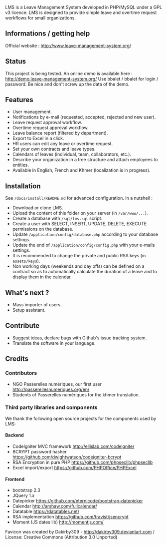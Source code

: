 LMS is a Leave Management System developed in PHP/MySQL under a GPL v3 licence.
LMS is designed to provide simple leave and overtime request workflows for small organizations.

## Informations / getting help

Official website : http://www.leave-management-system.org/

## Status

This project is being tested. An online demo is available here : http://demo.leave-management-system.org/
Use bbalet / bbalet for login / password. Be nice and don't screw up the data of the demo.

## Features

* User management.
* Notifications by e-mail (requested, accepted, rejected and new user).
* Leave request approval workflow.
* Overtime request approval workflow.
* Leave balance report (filtered by department).
* Export to Excel in a click.
* HR users can edit any leave or overtime request.
* Set your own contracts and leave types.
* Calendars of leaves (individual, team, collaborators, etc.).
* Describe your organization in a tree structure and attach employees to entities.
* Available in English, French and Khmer (localization is in progress).

## Installation

See <code>/docs/install/README.md</code> for advanced configuration. In a nutshell :
* Download or clone LMS.
* Upload the content of this folder on your server (in <code>/var/www/...</code>).
* Create a database with <code>/sql/lms.sql</code> script.
* Create a user with SELECT, INSERT, UPDATE, DELETE, EXECUTE permissions on the database.
* Update <code>/application/config/database.php</code> according to your database settings.
* Update the end of <code>/application/config/config.php</code> with your e-mails settings.
* It is recommended to change the private and public RSA keys (in <code>assets/keys</code>).
* Non working days (weekends and day offs) can be defined on a contract so as to automatically calculate the duration of a leave and to display them in the calendar.

## What's next ?

* Mass importer of users.
* Setup assistant.

## Contribute

* Suggest ideas, declare bugs with Github's issue tracking system.
* Translate the software in your language.

## Credits

### Contributors

* NGO Passerelles numériques, our first user http://passerellesnumeriques.org/en/
* Students of Passerelles numériques for the khmer translation.

### Third party libraries and components

We thank the following open source projects for the components used by LMS:

#### Backend

* CodeIgniter MVC framework http://ellislab.com/codeigniter
* BCRYPT password hasher https://github.com/dwightwatson/codeigniter-bcrypt
* RSA Encryption in pure PHP https://github.com/phpseclib/phpseclib
* Excel import/export https://github.com/PHPOffice/PHPExcel

#### Frontend

* bootstrap 2.3
* JQuery 1.x
* Datepicker https://github.com/eternicode/bootstrap-datepicker
* Calendar http://arshaw.com/fullcalendar/
* Datatable https://datatables.net/
* RSA implementation https://github.com/travist/jsencrypt
* Moment (JS dates lib) http://momentjs.com/

Favicon was created by Dakirby309 - http://dakirby309.deviantart.com / License: Creative Commons (Attribution 3.0 Unported)
